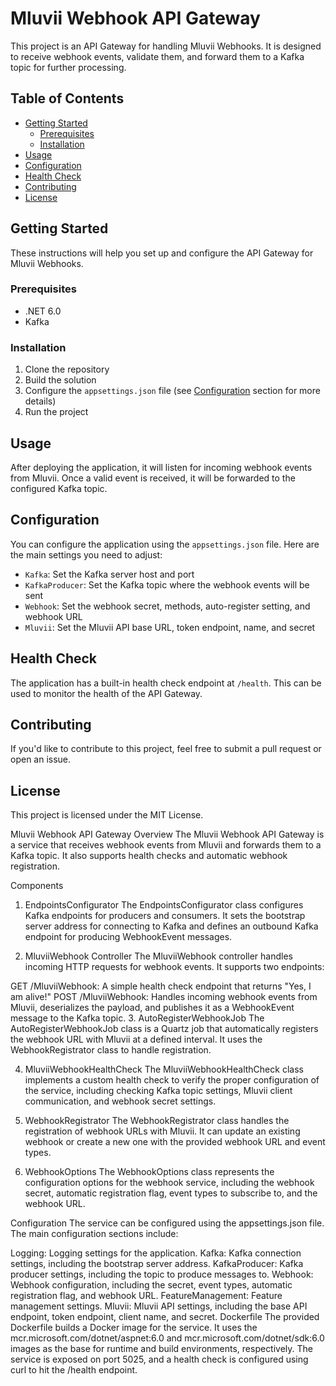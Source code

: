 # Mluvii Webhook API Gateway

This project is an API Gateway for handling Mluvii Webhooks. It is designed to receive webhook events, validate them, and forward them to a Kafka topic for further processing.

## Table of Contents

- [Getting Started](#getting-started)
  - [Prerequisites](#prerequisites)
  - [Installation](#installation)
- [Usage](#usage)
- [Configuration](#configuration)
- [Health Check](#health-check)
- [Contributing](#contributing)
- [License](#license)

## Getting Started

These instructions will help you set up and configure the API Gateway for Mluvii Webhooks.

### Prerequisites

- .NET 6.0
- Kafka

### Installation

1. Clone the repository
2. Build the solution
3. Configure the `appsettings.json` file (see [Configuration](#configuration) section for more details)
4. Run the project

## Usage

After deploying the application, it will listen for incoming webhook events from Mluvii. Once a valid event is received, it will be forwarded to the configured Kafka topic.

## Configuration

You can configure the application using the `appsettings.json` file. Here are the main settings you need to adjust:

- `Kafka`: Set the Kafka server host and port
- `KafkaProducer`: Set the Kafka topic where the webhook events will be sent
- `Webhook`: Set the webhook secret, methods, auto-register setting, and webhook URL
- `Mluvii`: Set the Mluvii API base URL, token endpoint, name, and secret

## Health Check

The application has a built-in health check endpoint at `/health`. This can be used to monitor the health of the API Gateway.

## Contributing

If you'd like to contribute to this project, feel free to submit a pull request or open an issue.

## License

This project is licensed under the MIT License.


Mluvii Webhook API Gateway
Overview
The Mluvii Webhook API Gateway is a service that receives webhook events from Mluvii and forwards them to a Kafka topic. It also supports health checks and automatic webhook registration.

Components
1. EndpointsConfigurator
The EndpointsConfigurator class configures Kafka endpoints for producers and consumers. It sets the bootstrap server address for connecting to Kafka and defines an outbound Kafka endpoint for producing WebhookEvent messages.

2. MluviiWebhook Controller
The MluviiWebhook controller handles incoming HTTP requests for webhook events. It supports two endpoints:

GET /MluviiWebhook: A simple health check endpoint that returns "Yes, I am alive!"
POST /MluviiWebhook: Handles incoming webhook events from Mluvii, deserializes the payload, and publishes it as a WebhookEvent message to the Kafka topic.
3. AutoRegisterWebhookJob
The AutoRegisterWebhookJob class is a Quartz job that automatically registers the webhook URL with Mluvii at a defined interval. It uses the WebhookRegistrator class to handle registration.

4. MluviiWebhookHealthCheck
The MluviiWebhookHealthCheck class implements a custom health check to verify the proper configuration of the service, including checking Kafka topic settings, Mluvii client communication, and webhook secret settings.

5. WebhookRegistrator
The WebhookRegistrator class handles the registration of webhook URLs with Mluvii. It can update an existing webhook or create a new one with the provided webhook URL and event types.

6. WebhookOptions
The WebhookOptions class represents the configuration options for the webhook service, including the webhook secret, automatic registration flag, event types to subscribe to, and the webhook URL.

Configuration
The service can be configured using the appsettings.json file. The main configuration sections include:

Logging: Logging settings for the application.
Kafka: Kafka connection settings, including the bootstrap server address.
KafkaProducer: Kafka producer settings, including the topic to produce messages to.
Webhook: Webhook configuration, including the secret, event types, automatic registration flag, and webhook URL.
FeatureManagement: Feature management settings.
Mluvii: Mluvii API settings, including the base API endpoint, token endpoint, client name, and secret.
Dockerfile
The provided Dockerfile builds a Docker image for the service. It uses the mcr.microsoft.com/dotnet/aspnet:6.0 and mcr.microsoft.com/dotnet/sdk:6.0 images as the base for runtime and build environments, respectively. The service is exposed on port 5025, and a health check is configured using curl to hit the /health endpoint.



